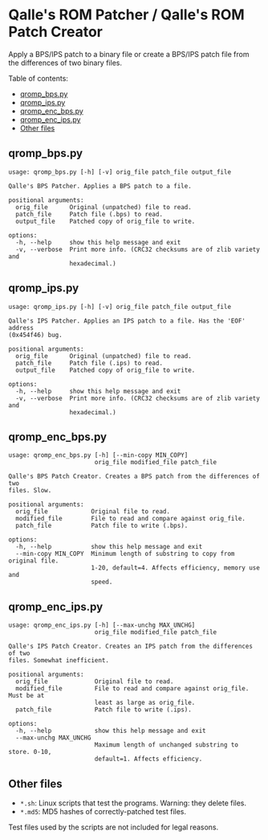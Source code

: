 # Qalle's ROM Patcher / Qalle's ROM Patch Creator
Apply a BPS/IPS patch to a binary file or create a BPS/IPS patch file from the
differences of two binary files.

Table of contents:
* [qromp_bps.py](#qromp_bpspy)
* [qromp_ips.py](#qromp_ipspy)
* [qromp_enc_bps.py](#qromp_enc_bpspy)
* [qromp_enc_ips.py](#qromp_enc_ipspy)
* [Other files](#other-files)

## qromp_bps.py
```
usage: qromp_bps.py [-h] [-v] orig_file patch_file output_file

Qalle's BPS Patcher. Applies a BPS patch to a file.

positional arguments:
  orig_file      Original (unpatched) file to read.
  patch_file     Patch file (.bps) to read.
  output_file    Patched copy of orig_file to write.

options:
  -h, --help     show this help message and exit
  -v, --verbose  Print more info. (CRC32 checksums are of zlib variety and
                 hexadecimal.)
```

## qromp_ips.py
```
usage: qromp_ips.py [-h] [-v] orig_file patch_file output_file

Qalle's IPS Patcher. Applies an IPS patch to a file. Has the 'EOF' address
(0x454f46) bug.

positional arguments:
  orig_file      Original (unpatched) file to read.
  patch_file     Patch file (.ips) to read.
  output_file    Patched copy of orig_file to write.

options:
  -h, --help     show this help message and exit
  -v, --verbose  Print more info. (CRC32 checksums are of zlib variety and
                 hexadecimal.)
```

## qromp_enc_bps.py
```
usage: qromp_enc_bps.py [-h] [--min-copy MIN_COPY]
                        orig_file modified_file patch_file

Qalle's BPS Patch Creator. Creates a BPS patch from the differences of two
files. Slow.

positional arguments:
  orig_file            Original file to read.
  modified_file        File to read and compare against orig_file.
  patch_file           Patch file to write (.bps).

options:
  -h, --help           show this help message and exit
  --min-copy MIN_COPY  Minimum length of substring to copy from original file.
                       1-20, default=4. Affects efficiency, memory use and
                       speed.
```

## qromp_enc_ips.py
```
usage: qromp_enc_ips.py [-h] [--max-unchg MAX_UNCHG]
                        orig_file modified_file patch_file

Qalle's IPS Patch Creator. Creates an IPS patch from the differences of two
files. Somewhat inefficient.

positional arguments:
  orig_file             Original file to read.
  modified_file         File to read and compare against orig_file. Must be at
                        least as large as orig_file.
  patch_file            Patch file to write (.ips).

options:
  -h, --help            show this help message and exit
  --max-unchg MAX_UNCHG
                        Maximum length of unchanged substring to store. 0-10,
                        default=1. Affects efficiency.
```

## Other files
* `*.sh`: Linux scripts that test the programs. Warning: they delete files.
* `*.md5`: MD5 hashes of correctly-patched test files.

Test files used by the scripts are not included for legal reasons.
